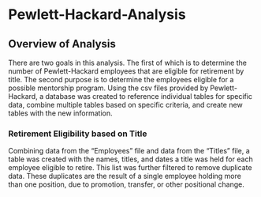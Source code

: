 # Pewlett-Hackard-Analysis

## Overview of Analysis

There are two goals in this analysis. The first of which is to determine the number of Pewlett-Hackard employees that are eligible for retirement by title. The second purpose is to determine the employees eligible for a possible mentorship program.	Using the csv files provided by Pewlett-Hackard, a database was created to reference individual tables for specific data, combine multiple tables based on specific criteria, and create new tables with the new information.

### Retirement Eligibility based on Title

Combining data from the “Employees” file and data from the “Titles” file, a table was created with the names, titles, and dates a title was held for each employee eligible to retire. This list was further filtered to remove duplicate data. These duplicates are the result of a single employee holding more than one position, due to promotion, transfer, or other positional change.  

